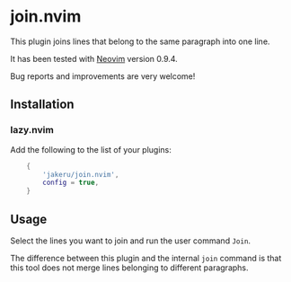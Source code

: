 # join.nvim

This plugin joins lines that belong to the same paragraph into one line.

It has been tested with [Neovim](https://neovim.io/) version 0.9.4.

Bug reports and improvements are very welcome!

## Installation

### lazy.nvim

Add the following to the list of your plugins:

```lua
    {
        'jakeru/join.nvim',
        config = true,
    }
```

## Usage

Select the lines you want to join and run the user command `Join`.

The difference between this plugin and the internal `join` command is that
this tool does not merge lines belonging to different paragraphs.
